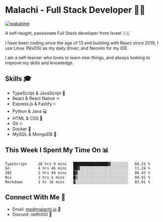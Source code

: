 # Malachi - Full Stack Developer 🚀🔥
[![wakatime](https://wakatime.com/badge/user/112ec769-e669-4b78-a46f-cf4343930741.svg)](https://wakatime.com/@112ec769-e669-4b78-a46f-cf4343930741)

A self-taught, passionate Full Stack developer from Israel 🇮🇱

I have been coding since the age of 13 and building with React since 2019, I use Linux (NixOS) as my daily driver, and Neovim for my IDE.

I am a self-learner who loves to learn new things, and always looking to improve my skills and knowledge.

## Skills 🎓
- TypeScript & JavaScript 💎
- React & React Native ⚛️
- Express.js & Fastify ⚡️
- Python & Java 💻
- HTML & CSS 🎨
- Git 🔥
- Docker 🐳
- MySQL & MongoDB 💾

## This Week I Spent My Time On 📊
<!--START_SECTION:waka-->

```txt
TypeScript     28 hrs 9 mins   ████████████████▓░░░░░░░░   66.22 %
Go             4 hrs 46 mins   ██▓░░░░░░░░░░░░░░░░░░░░░░   11.24 %
INI            2 hrs 44 mins   █▓░░░░░░░░░░░░░░░░░░░░░░░   06.43 %
Nix            2 hrs 5 mins    █▒░░░░░░░░░░░░░░░░░░░░░░░   04.91 %
Markdown       1 hr 16 mins    ▓░░░░░░░░░░░░░░░░░░░░░░░░   03.01 %
```

<!--END_SECTION:waka-->


## Connect With Me 📱
- Email: me@malachi.io 📧
- Discord: nktfh100 👾

